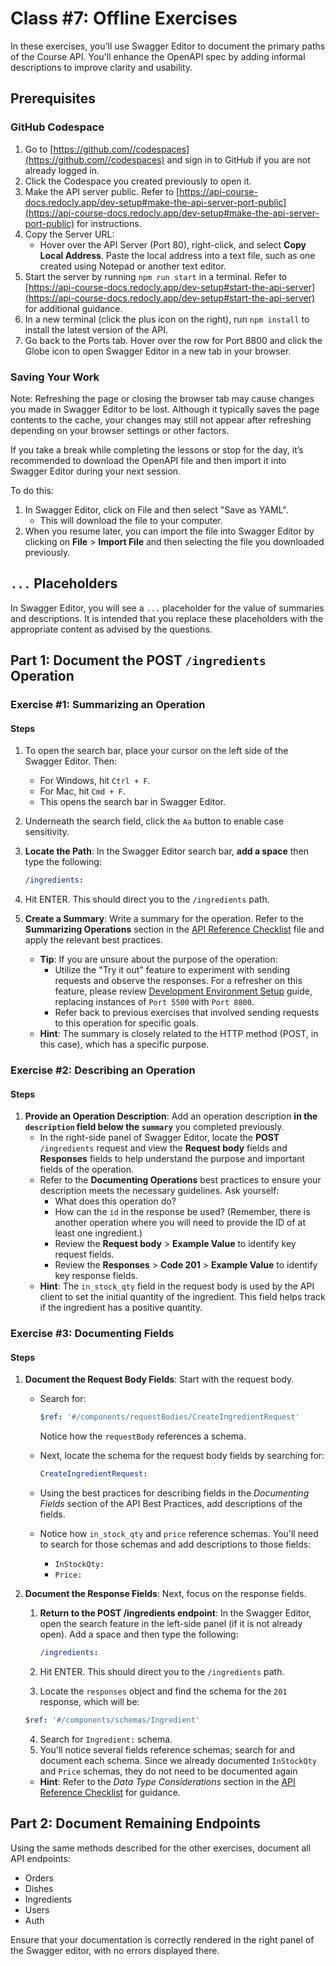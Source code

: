 # Class #7: Offline Exercises

In these exercises, you'll use Swagger Editor to document the primary paths of the Course API. You'll enhance the OpenAPI spec by adding informal descriptions to improve clarity and usability.

## Prerequisites

### GitHub Codespace

1. Go to [https://github.com//codespaces](https://github.com//codespaces) and sign in to GitHub if you are not already logged in.
2. Click the Codespace you created previously to open it.
3. Make the API server public. Refer to [https://api-course-docs.redocly.app/dev-setup#make-the-api-server-port-public](https://api-course-docs.redocly.app/dev-setup#make-the-api-server-port-public) for instructions.
4. Copy the Server URL:
   - Hover over the API Server (Port 80), right-click, and select **Copy Local Address**. Paste the local address into a text file, such as one created using Notepad or another text editor.
5. Start the server by running `npm run start` in a terminal. Refer to [https://api-course-docs.redocly.app/dev-setup#start-the-api-server](https://api-course-docs.redocly.app/dev-setup#start-the-api-server) for additional guidance.
6. In a new terminal (click the plus icon on the right), run `npm install` to install the latest version of the API.
7. Go back to the Ports tab. Hover over the row for Port 8800 and click the Globe icon to open Swagger Editor in a new tab in your browser.

### Saving Your Work

Note: Refreshing the page or closing the browser tab may cause changes you made in Swagger Editor to be lost. Although it typically saves the page contents to the cache, your changes may still not appear after refreshing depending on your browser settings or other factors.

If you take a break while completing the lessons or stop for the day, it’s recommended to download the OpenAPI file and then import it into Swagger Editor during your next session.

To do this:

1. In Swagger Editor, click on File and then select "Save as YAML".
   - This will download the file to your computer.
2. When you resume later, you can import the file into Swagger Editor by clicking on **File** > **Import File** and then selecting the file you downloaded previously.

## `...` Placeholders

In Swagger Editor, you will see a `...` placeholder for the value of summaries and descriptions. It is intended that you replace these placeholders with the appropriate content as advised by the questions.

## Part 1: Document the POST `/ingredients` Operation

### Exercise #1: Summarizing an Operation

#### Steps

1. To open the search bar, place your cursor on the left side of the Swagger Editor. Then:
   - For Windows, hit `Ctrl + F`.
   - For Mac, hit `Cmd + F`.
   - This opens the search bar in Swagger Editor.
2. Underneath the search field, click the `Aa` button to enable case sensitivity.
3. **Locate the Path**: In the Swagger Editor search bar, **add a space** then type the following:

   ```yaml
   /ingredients:
   ```

4. Hit ENTER. This should direct you to the `/ingredients` path.
5. **Create a Summary**: Write a summary for the operation. Refer to the **Summarizing Operations** section in the [API Reference Checklist](../references/api-reference-checklist.md) file and apply the relevant best practices.
   - **Tip**: If you are unsure about the purpose of the operation:
     - Utilize the "Try it out" feature to experiment with sending requests and observe the responses. For a refresher on this feature, please review [Development Environment Setup](https://api-course-docs.redocly.app/dev-setup#test-swagger-ui-interactivity) guide, replacing instances of `Port 5500` with `Port 8800`.
     - Refer back to previous exercises that involved sending requests to this operation for specific goals.
   - **Hint**: The summary is closely related to the HTTP method (POST, in this case), which has a specific purpose.

### Exercise #2: Describing an Operation

#### Steps

1. **Provide an Operation Description**: Add an operation description **in the `description` field below the `summary`** you completed previously.
   - In the right-side panel of Swagger Editor, locate the **POST** `/ingredients` request and view the **Request body** fields and **Responses** fields to help understand the purpose and important fields of the operation.
   - Refer to the **Documenting Operations** best practices to ensure your description meets the necessary guidelines. Ask yourself:
     - What does this operation do?
     - How can the `id` in the response be used? (Remember, there is another operation where you will need to provide the ID of at least one ingredient.)
     - Review the **Request body** > **Example Value** to identify key request fields.
     - Review the **Responses** > **Code 201** > **Example Value** to identify key response fields.
   - **Hint**: The `in_stock_qty` field in the request body is used by the API client to set the initial quantity of the ingredient. This field helps track if the ingredient has a positive quantity.

### Exercise #3: Documenting Fields

#### Steps

1. **Document the Request Body Fields**: Start with the request body.

   - Search for:

     ```yaml
     $ref: '#/components/requestBodies/CreateIngredientRequest'
     ```

     Notice how the `requestBody` references a schema.

   - Next, locate the schema for the request body fields by searching for:

     ```yaml
     CreateIngredientRequest:
     ```

   - Using the best practices for describing fields in the _Documenting Fields_ section of the API Best Practices, add descriptions of the fields.
   - Notice how `in_stock_qty` and `price` reference schemas. You'll need to search for those schemas and add descriptions to those fields:
     - `InStockQty:`
     - `Price:`

2. **Document the Response Fields**: Next, focus on the response fields.

   1. **Return to the POST /ingredients endpoint**: In the Swagger Editor, open the search feature in the left-side panel (if it is not already open). Add a space and then type the following:

      ```yaml
      /ingredients:
      ```

   2. Hit ENTER. This should direct you to the `/ingredients` path.

   3. Locate the `responses` object and find the schema for the `201` response, which will be:

   ```yaml
   $ref: '#/components/schemas/Ingredient'
   ```

   4. Search for `Ingredient:` schema.
   5. You'll notice several fields reference schemas; search for and document each schema. Since we already documented `InStockQty` and `Price` schemas, they do not need to be documented again

   - **Hint**: Refer to the _Data Type Considerations_ section in the [API Reference Checklist](https://api-course-docs.redocly.app/references/api-reference-checklist) for guidance.

## Part 2: Document Remaining Endpoints

Using the same methods described for the other exercises, document all API endpoints:

- Orders
- Dishes
- Ingredients
- Users
- Auth

Ensure that your documentation is correctly rendered in the right panel of the Swagger editor, with no errors displayed there.
